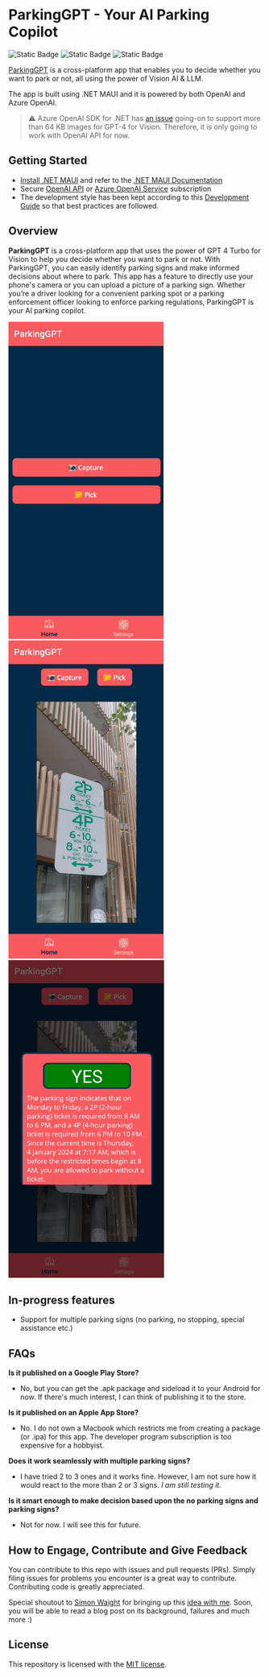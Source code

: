 # ParkingGPT - Your AI Parking Copilot

 ![Static Badge](https://img.shields.io/badge/mvp_phase-completed-green?labelColor=blue) ![Static Badge](https://img.shields.io/badge/documentation_status-in_progress-yellow?labelColor=pink)  ![Static Badge](https://img.shields.io/badge/tests-not_started-brown?labelColor=red)

[ParkingGPT](https://github.com/arafattehsin/ParkingGPT) is a cross-platform app that enables you to decide whether you want to park or not, all using the power of Vision AI & LLM. 

The app is built using .NET MAUI and it is powered by both OpenAI and Azure OpenAI. 

> ⚠️ Azure OpenAI SDK for .NET has [an issue](https://github.com/Azure/azure-sdk-for-net/issues/40855) going-on to support more than 64 KB images for GPT-4 for Vision. Therefore, it is only going to work with OpenAI API for now. 

  ## Getting Started ##

* [Install .NET MAUI](https://dot.net/maui) and refer to the [.NET MAUI Documentation](https://docs.microsoft.com/dotnet/maui)
* Secure [OpenAI API](https://openai.com/blog/openai-api) or [Azure OpenAI Service](https://learn.microsoft.com/en-us/legal/cognitive-services/openai/limited-access) subscription
* The development style has been kept according to this [Development Guide](https://github.com/dotnet/maui/blob/main/.github/DEVELOPMENT.md) so that best practices are followed. 
  

## Overview

**ParkingGPT** is a cross-platform app that uses the power of GPT 4 Turbo for Vision to help you decide whether you want to park or not. With ParkingGPT, you can easily identify parking signs and make informed decisions about where to park. This app has a feature to directly use your phone's camera or you can upload a picture of a parking sign. Whether you’re a driver looking for a convenient parking spot or a parking enforcement officer looking to enforce parking regulations, ParkingGPT is your AI parking copilot.

![Home Page](assets/home.png) ![Pick a photo](assets/pick.png) ![Parking Result](assets/result.png)

## In-progress features

- Support for multiple parking signs (no parking, no stopping, special assistance etc.)
  

## FAQs

**Is it published on a Google Play Store?** 
- No, but you can get the .apk package and sideload it to your Android for now. If there's much interest, I can think of publishing it to the store.

**Is it published on an Apple App Store?**
- No. I do not own a Macbook which restricts me from creating a package (or .ipa) for this app. The developer program subscription is too expensive for a hobbyist. 

**Does it work seamlessly with multiple parking signs?** 
- I have tried 2 to 3 ones and it works fine. However, I am not sure how it would react to the more than 2 or 3 signs. *I am still testing it.*

**Is it smart enough to make decision based upon the no parking signs and parking signs?** 
- Not for now. I will see this for future.
  

## How to Engage, Contribute and Give Feedback

You can contribute to this repo with issues and pull requests (PRs). Simply filing issues for problems you encounter is a great way to contribute. Contributing code is greatly appreciated.

Special shoutout to [Simon Waight](https://github.com/sjwaight) for bringing up this [idea with me](https://twitter.com/simonwaight/status/1630787390393704448). Soon, you will be able to read a blog post on its background, failures and much more :)

## License

This repository is licensed with the [MIT license](LICENSE.md).
